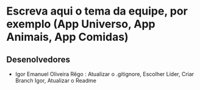 # Escreva aqui o tema da equipe, por exemplo (App Universo, App Animais, App Comidas)

## Desenolvedores

- Igor Emanuel Oliveira Rêgo :
  Atualizar o .gitignore,
  Escolher Líder,
  Criar Branch Igor,
  Atualizar o Readme

  
